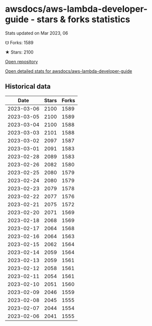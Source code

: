 # awsdocs/aws-lambda-developer-guide - stars & forks statistics

Stats updated on Mar 2023, 06

☋ Forks: 1589

★ Stars: 2100

[Open repository](https://github.com/awsdocs/aws-lambda-developer-guide)

[Open detailed stats for awsdocs/aws-lambda-developer-guide](https://reviewgithub.com/rep/awsdocs/aws-lambda-developer-guide)

## Historical data
| Date | Stars | Forks |
|------|-------|-------|
| 2023-03-06 | 2100 | 1589 | 
| 2023-03-05 | 2100 | 1589 | 
| 2023-03-04 | 2100 | 1588 | 
| 2023-03-03 | 2101 | 1588 | 
| 2023-03-02 | 2097 | 1587 | 
| 2023-03-01 | 2091 | 1583 | 
| 2023-02-28 | 2089 | 1583 | 
| 2023-02-26 | 2082 | 1580 | 
| 2023-02-25 | 2080 | 1579 | 
| 2023-02-24 | 2080 | 1579 | 
| 2023-02-23 | 2079 | 1578 | 
| 2023-02-22 | 2077 | 1576 | 
| 2023-02-21 | 2075 | 1572 | 
| 2023-02-20 | 2071 | 1569 | 
| 2023-02-18 | 2068 | 1569 | 
| 2023-02-17 | 2064 | 1568 | 
| 2023-02-16 | 2064 | 1563 | 
| 2023-02-15 | 2062 | 1564 | 
| 2023-02-14 | 2059 | 1564 | 
| 2023-02-13 | 2059 | 1561 | 
| 2023-02-12 | 2058 | 1561 | 
| 2023-02-11 | 2054 | 1561 | 
| 2023-02-10 | 2051 | 1560 | 
| 2023-02-09 | 2046 | 1559 | 
| 2023-02-08 | 2045 | 1555 | 
| 2023-02-07 | 2044 | 1554 | 
| 2023-02-06 | 2041 | 1555 | 

